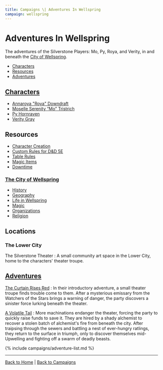 ```yaml
---
title: Campaigns \| Adventures In Wellspring
campaign: wellspring
---
```


# Adventures In Wellspring

The adventures of the Silverstone Players: Mo, Py, Roya, and Verity, in and beneath the [City of Wellspring]({{site.baseurl}}/settings/wellspring).

- [Characters](#characters)
- [Resources](#resources)
- [Adventures](#adventures)

## [Characters]({{site.baseurl}}/campaigns/wellspring/characters)

- [Annaroya "Roya" Downdraft]({{site.baseurl}}/campaigns/wellspring/characters/roya-downdraft)
- [Moselle Serenity “Mo” Tristrich]({{site.baseurl}}/campaigns/wellspring/characters/mo-tristrich)
- [Py Hornraven]({{site.baseurl}}/campaigns/wellspring/characters/py-hornraven)
- [Verity Gray]({{site.baseurl}}/campaigns/wellspring/characters/verity-gray)

## Resources

- [Character Creation](./character-creation)
- [Custom Rules for D&D 5E]({{site.baseurl}}/systems/5e)
- [Table Rules](./table-rules)
- [Magic Items](./magic-items)
- [Downtime]({{site.baseurl}}/systems/5e/downtime)
<!-- - [Organizations, Contacts, And Reputation] -->

### [The City of Wellspring]({{site.baseurl}}/settings/wellspring)

- [History]({{site.baseurl}}/settings/wellspring/history)
- [Geography]({{site.baseurl}}/settings/wellspring/geography)
- [Life in Wellspring]({{site.baseurl}}/settings/wellspring/life)
- [Magic]({{site.baseurl}}/settings/wellspring/magic)
- [Organizations]({{site.baseurl}}/campaigns/wellspring/organizations)
- [Religion]({{site.baseurl}}/settings/wellspring/religion)

## Locations

### The Lower City

The Silverstone Theater
: A small community art space in the Lower City, home to the characters' theater troupe.

## [Adventures]({{site.baseurl}}/campaigns/wellspring/adventures/)

[The Curtain Rises Red]({{site.baseurl}}/campaigns/wellspring/adventures/the-curtain-rises-red)
: In their introductory adventure, a small theater troupe finds trouble come to them. After a mysterious emissary from the Watchers of the Stars brings a warning of danger, the party discovers a sinister force lurking beneath the theater.

[A Volatile Tail]({{site.baseurl}}/campaigns/wellspring/adventures/a-volatile-tail)
: More machinations endanger the theater, forcing the party to quickly raise funds to save it. They are hired by a shady alchemist to recover a stolen batch of alchemist's fire from beneath the city. After traipsing through the sewers and battling a nest of ever-hungry ratlings, they return to the surface in triumph, only to discover themselves mid-Upwelling and fighting off a swarm of deadly beasts.

{% include campaigns/adventure-list.md %}

---

[Back to Home]({{site.baseurl}}/)
|
[Back to Campaigns]({{site.baseurl}}/campaigns)
